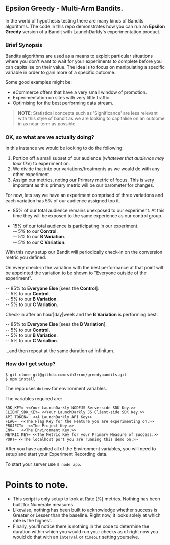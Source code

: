 ## Epsilon Greedy - Multi-Arm Bandits.

In the world of hypothesis testing there are many kinds of Bandits algorithms. The code in this repo demonstrates how you can run an **Epsilon Greedy** version of a Bandit with LaunchDarkly's experimentation product.

### Brief Synopsis

Bandits algorithms are used as a means to exploit particular situations where you don't want to wait for your experiments to complete before you can capitalise on their value. The idea is to focus on manipulating a specific variable in order to gain more of a specific outcome. 

Some good examples might be: 

* eCommerce offers that have a very small window of promotion.
* Experimentation on sites with very little traffic.
* Optimising for the best performing data stream.

> **NOTE**: Statistical concepts such as 'Significance' are less relevant with this style of bandit as we are looking to capitalise on an outcome in as near-term as possible.

### OK, so what are we actually doing?

In this instance we would be looking to do the following: 

1. Portion off a small subset of our audience (_whatever that audience may look like_) to experiment on. 
2. We divide that into our variations/treatments as we would do with any other experiment.
3. Assign our metrics, noting our Primary metric of focus. This is very important as this primary metric will be our barometer for changes.

For now, lets say we have an experiment comprised of three variations and each variation has 5% of our audience assigned too it.

- 85% of our total audience remains unexposed to our experiment. At this time they will be exposed to the same experience as our control group.

- 15% of our total audience is participating in our experiment.  
-- 5% to our **Control**.   
-- 5% to our **B Variation**.   
-- 5% to our **C Variation**.   

With this now setup our Bandit will periodically check-in on the conversion metric you defined.  

On every check-in the variation with the best performance at that point will be appointed the variation to be shown to "Everyone outside of the experiment".

-- 85% to **Everyone Else** [sees the **Control**].   
-- 5% to our **Control**.   
-- 5% to our **B Variation**.   
-- 5% to our **C Variation**.   

Check-in after an hour|day|week and the **B Variation** is performing best.

-- 85% to **Everyone Else** [sees the **B Variation**].   
-- 5% to our **Control**.   
-- 5% to our **B Variation**.   
-- 5% to our **C Variation**.   

...and then repeat at the same duration ad infinitum.

### How do I get setup?

```
$ git clone git@github.com:sih3rron/greedybandits.git
$ npm install

```

The repo uses `dotenv` for environment variables. 

The variables required are:

```
SDK_KEY= <<Your LaunchDarkly NODEJS Serverside SDK Key.>>
CLIENT_SDK_KEY= <<Your LaunchDarkly JS Client-side SDK Key.>>
API_TOKEN=  <<A LaunchDarkly API Key>>
FLAG=  <<The Flag Key for the Feature you are experimenting on.>> 
PROJECT=  <<The Project Key.>> 
ENV=   <<The Environment Key.>> 
METRIC_KEY= <<The Metric Key for your Primary Measure of Success.>>  
PORT= <<The localhost port you are running this demo on.>>  
```

After you have applied all of the Environment variables, you will need to setup and start your Experiment Recording data. 

To start your server use `$ node app`.



# Points to note.

* This script is only setup to look at Rate (%) metrics. Nothing has been built for Numerate measures.
* Likewise, nothing has been built to acknowledge whether success is Greater or Lesser than the baseline. Right now, it looks solely at which rate is the highest.
* Finally, you'll notice there is nothing in the code to determine the duration within which you would run your checks as of right now you would do that with an `interval` or `timeout` setting yourselve.

